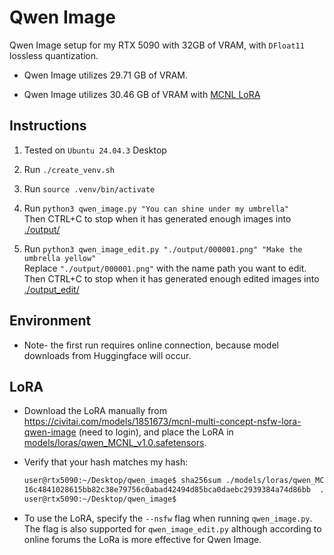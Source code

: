 # Qwen Image

Qwen Image setup for my RTX 5090 with 32GB of VRAM, with `DFloat11` lossless quantization.

- Qwen Image utilizes 29.71 GB of VRAM.

- Qwen Image utilizes 30.46 GB of VRAM with [MCNL LoRA](#lora)

## Instructions

1. Tested on `Ubuntu 24.04.3` Desktop

2. Run `./create_venv.sh`

3. Run `source .venv/bin/activate`

4. Run `python3 qwen_image.py "You can shine under my umbrella"`\
Then CTRL+C to stop when it has generated enough images into [./output/](./output/)

5. Run `python3 qwen_image_edit.py "./output/000001.png" "Make the umbrella yellow"`\
Replace `"./output/000001.png"` with the name path you want to edit.\
Then CTRL+C to stop when it has generated enough edited images into [./output_edit/](./output_edit/)

## Environment

- Note- the first run requires online connection, because model downloads from Huggingface will occur.

## LoRA

- Download the LoRA manually from https://civitai.com/models/1851673/mcnl-multi-concept-nsfw-lora-qwen-image (need to login), and place the LoRA in [models/loras/qwen_MCNL_v1.0.safetensors](./models/loras/).

- Verify that your hash matches my hash:
    ```sh
    user@rtx5090:~/Desktop/qwen_image$ sha256sum ./models/loras/qwen_MCNL_v1.0.safetensors
    16c4841028615bb82c38e79756c0abad42494d85bca0daebc2939384a74d86bb  ./models/loras/qwen_MCNL_v1.0.safetensors
    user@rtx5090:~/Desktop/qwen_image$ 
    ```

- To use the LoRA, specify the `--nsfw` flag when running `qwen_image.py`. The flag is also supported for `qwen_image_edit.py` although according to online forums the LoRa is more effective for Qwen Image.
